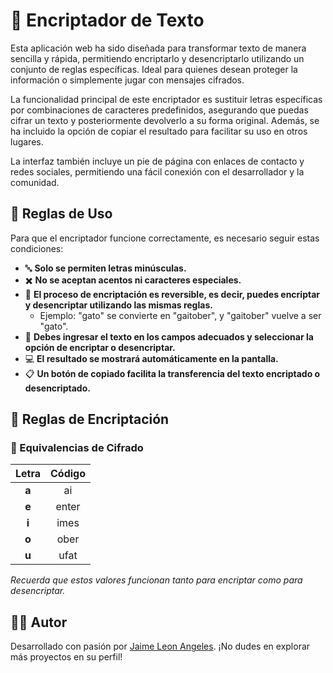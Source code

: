 
# 🔐 Encriptador de Texto

Esta aplicación web ha sido diseñada para transformar texto de manera sencilla y rápida, permitiendo encriptarlo y desencriptarlo utilizando un conjunto de reglas específicas. Ideal para quienes desean proteger la información o simplemente jugar con mensajes cifrados.

La funcionalidad principal de este encriptador es sustituir letras específicas por combinaciones de caracteres predefinidos, asegurando que puedas cifrar un texto y posteriormente devolverlo a su forma original. Además, se ha incluido la opción de copiar el resultado para facilitar su uso en otros lugares.

La interfaz también incluye un pie de página con enlaces de contacto y redes sociales, permitiendo una fácil conexión con el desarrollador y la comunidad.

## 🚨 Reglas de Uso

Para que el encriptador funcione correctamente, es necesario seguir estas condiciones:

- 🔤 **Solo se permiten letras minúsculas.**
- ✖️ **No se aceptan acentos ni caracteres especiales.**
- 🔄 **El proceso de encriptación es reversible, es decir, puedes encriptar y desencriptar utilizando las mismas reglas.** 
  - Ejemplo: "gato" se convierte en "gaitober", y "gaitober" vuelve a ser "gato".
- 📝 **Debes ingresar el texto en los campos adecuados y seleccionar la opción de encriptar o desencriptar.**
- 💻 **El resultado se mostrará automáticamente en la pantalla.**
- 📋 **Un botón de copiado facilita la transferencia del texto encriptado o desencriptado.**

## 🔐 Reglas de Encriptación

### 🔑 Equivalencias de Cifrado

| Letra | Código |
| :---: | :----: |
| **a** | ai     |
| **e** | enter  |
| **i** | imes   |
| **o** | ober   |
| **u** | ufat   |

_Recuerda que estos valores funcionan tanto para encriptar como para desencriptar._

## 👩‍💻 Autor

Desarrollado con pasión por [Jaime Leon Angeles](https://github.com/LeJammes454). ¡No dudes en explorar más proyectos en su perfil!
